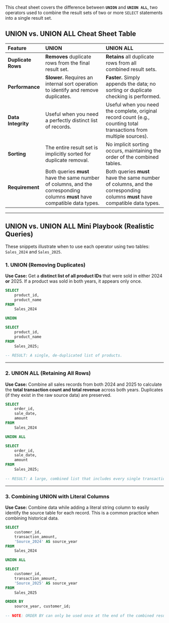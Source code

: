 This cheat sheet covers the difference between **`UNION`** and **`UNION ALL`**, two operators used to combine the result sets of two or more `SELECT` statements into a single result set.

## UNION vs. UNION ALL Cheat Sheet Table

| Feature | UNION | UNION ALL |
| :--- | :--- | :--- |
| **Duplicate Rows** | **Removes** duplicate rows from the final result set. | **Retains** all duplicate rows from all combined result sets. |
| **Performance** | **Slower.** Requires an internal sort operation to identify and remove duplicates. | **Faster.** Simply appends the data; no sorting or duplicate checking is performed. |
| **Data Integrity** | Useful when you need a perfectly distinct list of records. | Useful when you need the complete, original record count (e.g., counting total transactions from multiple sources). |
| **Sorting** | The entire result set is implicitly sorted for duplicate removal. | No implicit sorting occurs, maintaining the order of the combined tables. |
| **Requirement** | Both queries **must** have the same number of columns, and the corresponding columns **must** have compatible data types. | Both queries **must** have the same number of columns, and the corresponding columns **must** have compatible data types. |

-----

## UNION vs. UNION ALL Mini Playbook (Realistic Queries)

These snippets illustrate when to use each operator using two tables: `Sales_2024` and `Sales_2025`.

### 1\. UNION (Removing Duplicates)

**Use Case:** Get a **distinct list of all product IDs** that were sold in either 2024 **or** 2025. If a product was sold in both years, it appears only once.

```sql
SELECT
    product_id,
    product_name
FROM
    Sales_2024

UNION

SELECT
    product_id,
    product_name
FROM
    Sales_2025;
    
-- RESULT: A single, de-duplicated list of products.
```

-----

### 2\. UNION ALL (Retaining All Rows)

**Use Case:** Combine all sales records from both 2024 and 2025 to calculate the **total transaction count and total revenue** across both years. Duplicates (if they exist in the raw source data) are preserved.

```sql
SELECT
    order_id,
    sale_date,
    amount
FROM
    Sales_2024

UNION ALL

SELECT
    order_id,
    sale_date,
    amount
FROM
    Sales_2025;
    
-- RESULT: A large, combined list that includes every single transaction from both tables.
```

-----

### 3\. Combining UNION with Literal Columns

**Use Case:** Combine data while adding a literal string column to easily identify the source table for each record. This is a common practice when combining historical data.

```sql
SELECT
    customer_id,
    transaction_amount,
    'Source_2024' AS source_year
FROM
    Sales_2024

UNION ALL

SELECT
    customer_id,
    transaction_amount,
    'Source_2025' AS source_year
FROM
    Sales_2025

ORDER BY
    source_year, customer_id;
    
-- NOTE: ORDER BY can only be used once at the end of the combined result set.
```
